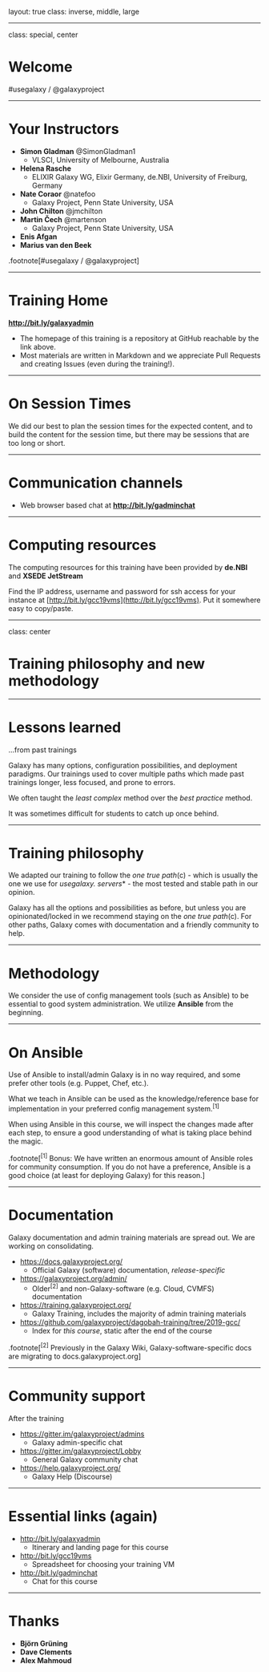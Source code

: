 layout: true
class: inverse, middle, large

---
class: special, center

# Welcome

\#usegalaxy / @galaxyproject

---
# Your Instructors

* **Simon Gladman** @SimonGladman1
    - VLSCI, University of Melbourne, Australia
* **Helena Rasche**
    - ELIXIR Galaxy WG, Elixir Germany, de.NBI, University of Freiburg, Germany
* **Nate Coraor** @natefoo
    - Galaxy Project, Penn State University, USA
* **John Chilton** @jmchilton
* **Martin Čech** @martenson
    - Galaxy Project, Penn State University, USA
* **Enis Afgan**
* **Marius van den Beek**

.footnote[\#usegalaxy / @galaxyproject]

---
# Training Home

**http://bit.ly/galaxyadmin**

* The homepage of this training is a repository at GitHub reachable by the link above.
* Most materials are written in Markdown and we appreciate Pull Requests and creating Issues (even during the training!).

---
# On Session Times

We did our best to plan the session times for the expected content, and to build the content for the session time, but there may be sessions that are too long or short.

---
# Communication channels

* Web browser based chat at **http://bit.ly/gadminchat**

---
# Computing resources

The computing resources for this training have been provided by **de.NBI** and **XSEDE JetStream**

Find the IP address, username and password for ssh access for your instance at [http://bit.ly/gcc19vms](http://bit.ly/gcc19vms). Put it somewhere easy to copy/paste.

---
class: center

# Training philosophy and new methodology

---
# Lessons learned

...from past trainings

Galaxy has many options, configuration possibilities, and deployment paradigms. Our trainings used to cover multiple paths which made past trainings longer, less focused, and prone to errors.

We often taught the *least complex* method over the *best practice* method.

It was sometimes difficult for students to catch up once behind.

---
# Training philosophy

We adapted our training to follow the *one true path*(c) - which is usually the one we use for **usegalaxy.* servers** - the most tested and stable path in our opinion.

Galaxy has all the options and possibilities as before, but unless you are opinionated/locked in we recommend staying on the *one true path*(c). For other paths, Galaxy comes with documentation and a friendly community to help.

---
# Methodology

We consider the use of config management tools (such as Ansible) to be essential to good system administration. We utilize **Ansible** from the beginning.

---
# On Ansible

Use of Ansible to install/admin Galaxy is in no way required, and some prefer other tools (e.g. Puppet, Chef, etc.).

What we teach in Ansible can be used as the knowledge/reference base for implementation in your preferred config management system.<sup>[1]</sup>

When using Ansible in this course, we will inspect the changes made after each step, to ensure a good understanding of what is taking place behind the magic.

.footnote[<sup>[1]</sup> Bonus: We have written an enormous amount of Ansible roles for community consumption. If you do not have a preference, Ansible is a good choice (at least for deploying Galaxy) for this reason.]

---
# Documentation

Galaxy documentation and admin training materials are spread out. We are working on consolidating.

* https://docs.galaxyproject.org/
    - Official Galaxy (software) documentation, *release-specific*
* https://galaxyproject.org/admin/
    - Older<sup>[2]</sup> and non-Galaxy-software (e.g. Cloud, CVMFS) documentation
* https://training.galaxyproject.org/
    - Galaxy Training, includes the majority of admin training materials
* https://github.com/galaxyproject/dagobah-training/tree/2019-gcc/
    - Index for *this course*, static after the end of the course

.footnote[<sup>[2]</sup> Previously in the Galaxy Wiki, Galaxy-software-specific docs are migrating to docs.galaxyproject.org]

---
# Community support

After the training

* https://gitter.im/galaxyproject/admins
    - Galaxy admin-specific chat
* https://gitter.im/galaxyproject/Lobby
    - General Galaxy community chat
* https://help.galaxyproject.org/
    - Galaxy Help (Discourse)

---
# Essential links (again)

* http://bit.ly/galaxyadmin
    - Itinerary and landing page for this course
* http://bit.ly/gcc19vms
    - Spreadsheet for choosing your training VM
* http://bit.ly/gadminchat
    - Chat for this course

---
# Thanks

- **Björn Grüning**
- **Dave Clements**
- **Alex Mahmoud**
